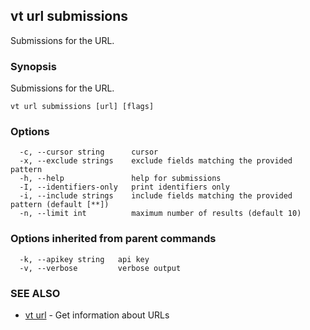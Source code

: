 ## vt url submissions

Submissions for the URL.

### Synopsis

Submissions for the URL.

```
vt url submissions [url] [flags]
```

### Options

```
  -c, --cursor string      cursor
  -x, --exclude strings    exclude fields matching the provided pattern
  -h, --help               help for submissions
  -I, --identifiers-only   print identifiers only
  -i, --include strings    include fields matching the provided pattern (default [**])
  -n, --limit int          maximum number of results (default 10)
```

### Options inherited from parent commands

```
  -k, --apikey string   api key
  -v, --verbose         verbose output
```

### SEE ALSO

* [vt url](vt_url.md)	 - Get information about URLs


